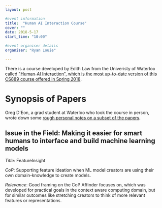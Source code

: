 ```yaml
---
layout: post

#event information
title:  "Human AI Interaction Course"
cover: ""
date: 2018-5-17
start_time: "10:00"

#event organiser details
organiser: "Ryan Louie"

---
```


There is a course developed by Edith Law from the Univeristy of Waterloo called ["Human-AI Interaction", which is the most up-to-date version of this CS889 course offered in Spring 2018](http://edithlaw.ca/cs889/2018/calendar.html).

# Synopsis of Papers

Greg D'Eon, a grad student at Waterloo who took the course in person, wrote down some [rough personal notes on a subset of the papers](https://docs.google.com/document/d/1LBmaMfA_CQS1ZdUbdzeLMTWbzcDbDS-_WTuD5eRU4Xw/edit).

## Issue in the Field: Making it easier for smart humans to interface and build machine learning models

*Title*: FeatureInsight

*CoP*: Supporting feature ideation when ML model creators are using their own domain-knowledge to create models.

*Relevance*: Good framing on the CoP Affinder focuses on, which was developed for practical goals in the context aware computing domain, but for similar outcomes like stretching creators to think of more relevant features or representations.
